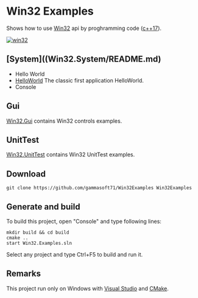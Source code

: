 ﻿# Win32 ExamplesShows how to use [Win32](https://learn.microsoft.com/en-us/windows/win32/api/) api by proghramming code ([c++17](https://en.cppreference.com/w/)).[![win32](../docs/Pictures/win32_header.png)](https://gammasoft71.wixsite.com/gammasoft/win32)## [System]((Win32.System/README.md)* Hello World* [HelloWorld](HelloWorld/README.md) The classic first application HelloWorld.* Console## Gui[Win32.Gui](./Win32.Gui/README.md) contains Win32 controls examples.## UnitTest[Win32.UnitTest](./Win32.UnitTest/README.md) contains Win32 UnitTest examples.## Download``` shellgit clone https://github.com/gammasoft71/Win32Examples Win32Examples```## Generate and buildTo build this project, open "Console" and type following lines:``` shellmkdir build && cd buildcmake .. start Win32.Examples.sln```Select any project and type Ctrl+F5 to build and run it.## RemarksThis project run only on Windows with [Visual Studio](https://www.visualstudio.com) and [CMake](https://cmake.org).